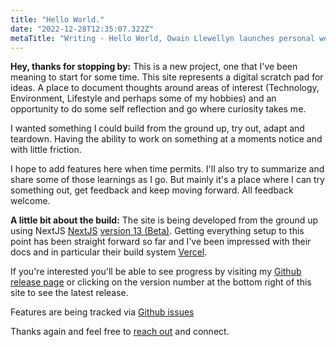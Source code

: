 ```yaml
---
title: "Hello World."
date: "2022-12-28T12:35:07.322Z"
metaTitle: "Writing - Hello World, Owain Llewellyn launches personal website covering topics engineering, technology, environment, lifestyle"
---
```


**Hey, thanks for stopping by:** This is a new project, one that I've been meaning to start for some time. This site represents a digital scratch pad for ideas. A place to document thoughts around areas of interest (Technology, Environment, Lifestyle and perhaps some of my hobbies) and an opportunity to do some self reflection and go where curiosity takes me.

I wanted something I could build from the ground up, try out, adapt and teardown. Having the ability to work on something at a moments notice and with little friction.

I hope to add features here when time permits. I'll also try to summarize and share some of those learnings as I go. But mainly it's a place where I can try something out, get feedback and keep moving forward. All feedback welcome.

**A little bit about the build:** The site is being developed from the ground up using NextJS [NextJS](https://nextjs.org) [version 13 (Beta)](https://beta.nextjs.org/docs). Getting everything setup to this point has been straight forward so far and I've been impressed with their docs and in particular their build system [Vercel](https://vercel.com).

If you're interested you'll be able to see progress by visiting my [Github release page](https://github.com/owzzz/owainl.blog/releases) or clicking on the version number at the bottom right of this site to see the latest release.

Features are being tracked via [Github issues](https://github.com/owzzz/owainl.blog/issues?q=is%3Aissue+is%3Aopen+sort%3Aupdated-desc)

Thanks again and feel free to [reach out](mailto:owain@owainl.co?subject=Website%20enquiry) and connect.